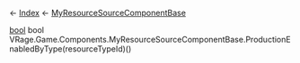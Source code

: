 ← [Index](Api-Index) ← [MyResourceSourceComponentBase](VRage.Game.Components.MyResourceSourceComponentBase)

[bool](System.Boolean) bool VRage.Game.Components.MyResourceSourceComponentBase.ProductionEnabledByType(resourceTypeId)()